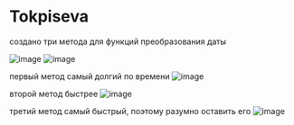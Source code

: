 # Tokpiseva
создано три метода для функций преобразования даты

![image](https://user-images.githubusercontent.com/119508764/208244031-b66efdb9-310a-4ef2-816f-558bcc7e8a57.png)
![image](https://user-images.githubusercontent.com/119508764/208244041-0ba8c4c9-8ed3-4a94-a5d6-4d92bff59219.png)

первый метод самый долгий по времени
![image](https://user-images.githubusercontent.com/119508764/208244162-a87f1b3d-963e-447b-b749-6f1f8582771a.png)

второй метод быстрее
![image](https://user-images.githubusercontent.com/119508764/208244068-6d82ed28-469c-4d29-b527-38395f212291.png)

третий метод самый быстрый, поэтому разумно оставить его
![image](https://user-images.githubusercontent.com/119508764/208244196-950615ad-b98c-4ab7-8510-c876817bfbf2.png)
